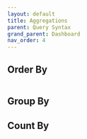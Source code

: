 ```yaml
---
layout: default
title: Aggregations
parent: Query Syntax
grand_parent: Dashboard
nav_order: 4
---
```



## Order By

```json

```

## Group By


## Count By